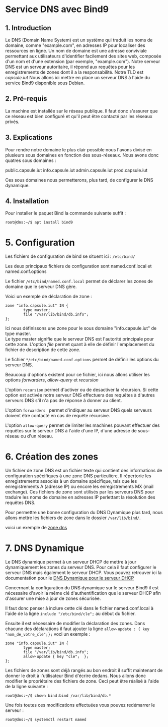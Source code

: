 # Service DNS avec Bind9

## 1. Introduction
Le DNS (Domain Name System) est un système qui traduit les noms de domaine, comme "example.com", en adresses IP pour localiser des ressources en ligne. Un nom de domaine est une adresse conviviale permettant aux utilisateurs d'identifier facilement des sites web, composée d'un nom et d'une extension (par exemple, "example.com").
Notre serveur DNS est un serveur autoritaire, il répond aux requêtes pour les enregistrements de zones dont il a la responsabilité.
Notre TLD est *capsule.iut*
Nous allons ici mettre en place un serveur DNS à l'aide du service Bind9 disponible sous Debian.

## 2. Pré-requis
La machine est installée sur le réseau publique. Il faut donc s'assurer que ce réseau est bien configuré et qu'il peut être contacté par les réseaux privés.

## 3. Explications
Pour rendre notre domaine le plus clair possible nous l'avons divisé en plusieurs sous domaines en fonction des sous-réseaux.
Nous avons donc quatres sous domaines :

public.capsule.iut
info.capsule.iut
admin.capsule.iut
prod.capsule.iut

Ces sous domaines nous permetterons, plus tard, de configurer le DNS dynamique.

## 4. Installation
Pour installer le paquet Bind la commande suivante suffit :

    root@dns:~/$ apt install bind9


# 5. Configuration 

Les fichiers de configuration de bind se situent ici : `/etc/bind/`  

Les deux principaux fichiers de configuration sont named.conf.local et named.conf.options

Le fichier `/etc/bind/named.conf.local` permet de déclarer les zones de domaine que le serveur DNS gère.

Voici un exemple de déclaration de zone : 
```
zone "info.capsule.iut" IN {
        type master;
        file "/var/lib/bind/db.info";
};
```
Ici nous définissons une zone pour le sous domaine "info.capsule.iut" de type master.  
Le type master signifie que le serveur DNS est l'autorité principale pour cette zone.
L'option *file* permet quant à elle de définir l'emplacement du fichier de description de cette zone. 

Le fichier `*/etc/bind/named.conf.options` permet de définir les options du serveur DNS.

Beaucoup d'options existent pour ce fichier, ici nous allons utiliser les options *forwarders*, *allow-query* et *recursion*

L'option `recursion` permet d'activer ou de desactiver la récursion. Si cette option est activée notre serveur DNS effectuera des requêtes à d'autres serveurs DNS s'il n'a pas de réponse à donner au client. 

L'option `forwarders ` permet d'indiquer au serveur DNS quels serveurs doivent être contacté en cas de requête récursive.

L'option `allow-query` permet de limiter les machines pouvant effectuer des requêtes sur le serveur DNS à l'aide d'une IP, d'une adresse de sous-réseau ou d'un réseau.


# 6. Création des zones

Un fichier de zone DNS est un fichier texte qui contient des informations de configuration spécifiques à une zone DNS particulière. Il répertorie les enregistrements associés à un domaine spécifique, tels que les enregistrements A (adresse IP) ou encore les enregistrements MX (mail exchange). Ces fichiers de zone sont utilisés par les serveurs DNS pour traduire les noms de domaine en adresses IP perlettant la résolution des requêtes DNS.

Pour permettre une bonne configuration du DNS Dynamique plus tard, nous allons mettre les fichiers de zone dans le dossier `/var/lib/bind/`.

voici un exemple de [zone dns](dns/zones/db.info)


# 7. DNS Dynamique

Le DNS dynamique permet à un serveur DHCP de mettre à jour dynamiquement les zones du serveur DNS. Pour cela il faut configurer le serveur DNS mais également le serveur DHCP. Vous pouvez retrouver ici la documentation pour le [DNS Dynamique pour le serveur DHCP](dhcp.md/#configuration-avec-un-dns-dynamique)

Concernant la configuration du DNS dynamique sur le serveur Bind9 il est nécessaire d'avoir la même clé d'authentification que le serveur DHCP afin d'assurer une mise à jour de zones sécurisée.

Il faut donc penser à inclure cette clé dans le fichier named.conf.local à l'aide de la ligne `include "/etc/bind/cle";` au début du fichier.

Ensuite il est nécessaire de modifier la déclaration des zones. Dans chacune des déclarations il faut ajouter la ligne `allow-update : { key "nom_de_votre_cle";};` voci un exemple : 

``` 
zone "info.capsule.iut" IN {
        type master;
        file "/var/lib/bind/db.info";
        allow-update { key "cle";  };
};
```
Les fichiers de zones sont déjà rangés au bon endroit il suffit maintenant de donner le droit à l'utilisateur Bind d'écrire dedans. Nous allons donc modifier le propriétaire des fichiers de zone. Ceci peut être réalisé à l'aide de la ligne suivante : 

    root@dns:~/$ chown bind:bind /var/lib/bind/db.*


Une fois toutes ces modifications effectuées vous pouvez redémarrer le serveur :

    root@dns:~/$ systemctl restart named
